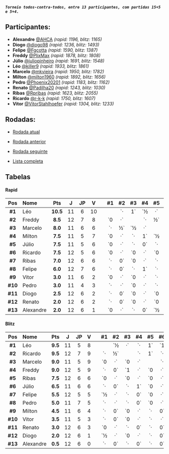 ***`Torneio todos-contra-todos, entre 13 participantes, com partidas 15+5 e 5+4.`***

## Participantes:

* **Alexandre** [@AHCA](https://www.lichess.org/@/AHCA) *(rapid: 1196, blitz: 1165)*
* **Diogo** [@diogo98](https://www.lichess.org/@/diogo98) *(rapid: 1236, blitz: 1493)*
* **Felipe** [@Fgcotta](https://www.lichess.org/@/Fgcotta) *(rapid: 1590, blitz: 1387)*
* **Freddy** [@PlixMax](https://www.lichess.org/@/PlixMax) *(rapid: 1878, blitz: 1808)*
* **Júlio** [@juliopinheiro](https://www.lichess.org/@/juliopinheiro) *(rapid: 1691, blitz: 1548)*
* **Léo** [@killer9](https://www.lichess.org/@/killer9) *(rapid: 1933, blitz: 1861)*
* **Marcelo** [@mkvieira](https://www.lichess.org/@/mkvieira) *(rapid: 1950, blitz: 1782)*
* **Milton** [@milton1960](https://www.lichess.org/@/milton1960) *(rapid: 1892, blitz: 1656)*
* **Pedro** [@Phoenix20201](https://www.lichess.org/@/Phoenix20201) *(rapid: 1183, blitz: 1162)*
* **Renato** [@Padilha20](https://www.lichess.org/@/Padilha20) *(rapid: 1243, blitz: 1030)*
* **Ribas** [@Rpribas](https://www.lichess.org/@/Rpribas) *(rapid: 1623, blitz: 2055)*
* **Ricardo** [@r-k-k](https://www.lichess.org/@/r-k-k) *(rapid: 1750, blitz: 1607)*
* **Vitor** [@VitorStahlhoefer](https://www.lichess.org/@/VitorStahlhoefer) *(rapid: 1304, blitz: 1233)*

## Rodadas:

* [Rodada atual](https://grupo-de-xadrez.github.io/rodadas/13)

* [Rodada anterior](https://grupo-de-xadrez.github.io/rodadas/12)

* [Rodada seguinte](https://grupo-de-xadrez.github.io/rodadas/14)

* [Lista completa](https://grupo-de-xadrez.github.io/rodadas)

## Tabelas

#### Rapid

| Pos | Nome | Pts | J | JP | V | | \#1 | \#2 | \#3 | \#4 | \#5 | \#6 | \#7 | \#8 | \#9 | \#10 | \#11 | \#12 | \#13 |
| :---: | :--- | :---: | :---: | :---: | :---: | :---: | :---: | :---: | :---: | :---: | :---: | :---: | :---: | :---: | :---: | :---: | :---: | :---: | :---: |
| **\#1** | Léo | **10.5** | 11 | 6 | 10 | |  | `·|1` | `½|·` | `·|1` | `·|1` | `·|1` | `1|·` | `1|·` | `·|1` | `·|·` | `1|·` | `1|·` | `·|1` |
| **\#2** | Freddy | **8.5** | 12 | 7 | 8 | | `0|·` |  | `·|½` | `0|·` | `1|·` | `·|1` | `·|1` | `0|·` | `·|1` | `·|1` | `·|1` | `·|1` | `1|·` |
| **\#3** | Marcelo | **8.0** | 11 | 6 | 6 | | `·|½` | `½|·` |  | `·|½` | `0|·` | `·|1` | `1|·` | `1|·` | `·|·` | `1|·` | `·|1` | `·|1` | `·|½` |
| **\#4** | Milton | **7.5** | 11 | 5 | 7 | | `0|·` | `·|1` | `½|·` |  | `·|·` | `·|0` | `·|1` | `0|·` | `1|·` | `·|1` | `1|·` | `1|·` | `·|1` |
| **\#5** | Júlio | **7.5** | 11 | 5 | 6 | | `0|·` | `·|0` | `·|1` | `·|·` |  | `½|·` | `½|·` | `·|1` | `·|½` | `1|·` | `·|1` | `1|·` | `1|·` |
| **\#6** | Ricardo | **7.5** | 12 | 5 | 6 | | `0|·` | `0|·` | `0|·` | `1|·` | `·|½` |  | `½|·` | `·|1` | `½|·` | `·|1` | `1|·` | `·|1` | `·|1` |
| **\#7** | Ribas | **7.0** | 12 | 6 | 6 | | `·|0` | `0|·` | `·|0` | `0|·` | `·|½` | `·|½` |  | `·|1` | `1|·` | `1|·` | `1|·` | `1|·` | `·|1` |
| **\#8** | Felipe | **6.0** | 12 | 7 | 6 | | `·|0` | `·|1` | `·|0` | `·|1` | `0|·` | `0|·` | `0|·` |  | `1|·` | `·|0` | `·|1` | `·|1` | `1|·` |
| **\#9** | Vitor | **3.0** | 11 | 6 | 2 | | `0|·` | `0|·` | `·|·` | `·|0` | `½|·` | `·|½` | `·|0` | `·|0` |  | `·|1` | `·|0` | `0|·` | `1|·` |
| **\#10** | Pedro | **3.0** | 11 | 4 | 3 | | `·|·` | `0|·` | `·|0` | `0|·` | `·|0` | `0|·` | `·|0` | `1|·` | `0|·` |  | `·|1` | `1|·` | `0|·` |
| **\#11** | Diogo | **2.5** | 12 | 6 | 2 | | `·|0` | `0|·` | `0|·` | `·|0` | `0|·` | `·|0` | `·|0` | `0|·` | `1|·` | `0|·` |  | `·|1` | `·|½` |
| **\#12** | Renato | **2.0** | 12 | 6 | 2 | | `·|0` | `0|·` | `0|·` | `·|0` | `·|0` | `0|·` | `·|0` | `0|·` | `·|1` | `·|0` | `0|·` |  | `1|·` |
| **\#13** | Alexandre | **2.0** | 12 | 6 | 1 | | `0|·` | `·|0` | `½|·` | `0|·` | `·|0` | `0|·` | `0|·` | `·|0` | `·|0` | `·|1` | `½|·` | `·|0` |  |

#### Blitz

| Pos | Nome | Pts | J | JP | V | | \#1 | \#2 | \#3 | \#4 | \#5 | \#6 | \#7 | \#8 | \#9 | \#10 | \#11 | \#12 | \#13 |
| :---: | :--- | :---: | :---: | :---: | :---: | :---: | :---: | :---: | :---: | :---: | :---: | :---: | :---: | :---: | :---: | :---: | :---: | :---: | :---: |
| **\#1** | Léo | **9.5** | 11 | 5 | 8 | |  | `½|·` | `·|1` | `1|·` | `·|1` | `1|·` | `·|½` | `·|·` | `1|·` | `1|·` | `·|1` | `·|½` | `1|·` |
| **\#2** | Ricardo | **9.5** | 12 | 7 | 9 | | `·|½` |  | `·|1` | `·|0` | `·|1` | `0|·` | `1|·` | `1|·` | `·|1` | `·|1` | `1|·` | `·|1` | `1|·` |
| **\#3** | Marcelo | **9.0** | 11 | 5 | 9 | | `0|·` | `0|·` |  | `·|1` | `·|1` | `·|1` | `·|1` | `·|1` | `1|·` | `·|·` | `1|·` | `1|·` | `1|·` |
| **\#4** | Freddy | **9.0** | 12 | 5 | 9 | | `·|0` | `1|·` | `0|·` |  | `0|·` | `·|1` | `·|1` | `1|·` | `·|1` | `1|·` | `1|·` | `1|·` | `·|1` |
| **\#5** | Ribas | **7.5** | 12 | 6 | 6 | | `0|·` | `0|·` | `0|·` | `·|1` |  | `½|·` | `1|·` | `·|1` | `·|½` | `·|½` | `·|1` | `·|1` | `1|·` |
| **\#6** | Júlio | **6.5** | 11 | 6 | 6 | | `·|0` | `·|1` | `0|·` | `0|·` | `·|½` |  | `1|·` | `·|0` | `·|·` | `1|·` | `·|1` | `1|·` | `·|1` |
| **\#7** | Felipe | **5.5** | 12 | 5 | 5 | | `½|·` | `·|0` | `0|·` | `0|·` | `·|0` | `·|0` |  | `1|·` | `0|·` | `·|1` | `1|·` | `1|·` | `·|1` |
| **\#8** | Pedro | **5.0** | 11 | 7 | 5 | | `·|·` | `·|0` | `0|·` | `·|0` | `0|·` | `1|·` | `·|0` |  | `·|0` | `·|1` | `·|1` | `1|·` | `·|1` |
| **\#9** | Milton | **4.5** | 11 | 6 | 4 | | `·|0` | `0|·` | `·|0` | `0|·` | `½|·` | `·|·` | `·|1` | `1|·` |  | `·|1` | `·|0` | `·|0` | `1|·` |
| **\#10** | Vitor | **3.5** | 11 | 5 | 3 | | `·|0` | `0|·` | `·|·` | `·|0` | `½|·` | `·|0` | `0|·` | `0|·` | `0|·` |  | `·|1` | `1|·` | `·|1` |
| **\#11** | Renato | **3.0** | 12 | 6 | 3 | | `0|·` | `·|0` | `·|0` | `·|0` | `0|·` | `0|·` | `·|0` | `0|·` | `1|·` | `0|·` |  | `·|1` | `·|1` |
| **\#12** | Diogo | **2.0** | 12 | 6 | 1 | | `½|·` | `0|·` | `·|0` | `·|0` | `0|·` | `·|0` | `·|0` | `·|0` | `1|·` | `·|0` | `0|·` |  | `½|·` |
| **\#13** | Alexandre | **0.5** | 12 | 6 | 0 | | `·|0` | `·|0` | `·|0` | `0|·` | `·|0` | `0|·` | `0|·` | `0|·` | `·|0` | `0|·` | `0|·` | `·|½` |  |

